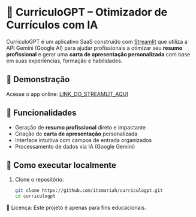 # 💼 CurriculoGPT – Otimizador de Currículos com IA

CurriculoGPT é um aplicativo SaaS construído com [Streamlit](https://streamlit.io/) que utiliza a API Gemini (Google AI) para ajudar profissionais a otimizar seu **resumo profissional** e gerar uma **carta de apresentação personalizada** com base em suas experiências, formação e habilidades.

## 🚀 Demonstração

Acesse o app online: [LINK_DO_STREAMLIT_AQUI](https://streamlit.io/)

## 🧠 Funcionalidades

- Geração de **resumo profissional** direto e impactante
- Criação de **carta de apresentação** personalizada
- Interface intuitiva com campos de entrada organizados
- Processamento de dados via IA (Google Gemini)

## 🔧 Como executar localmente

1. Clone o repositório:
   ```bash
   git clone https://github.com/itsmariah/curriculogpt.git
   cd curriculogpt

📜 Licença:
Este projeto é apenas para fins educacionais.